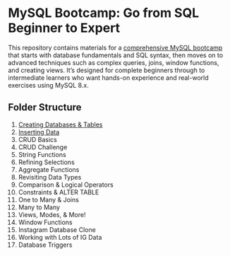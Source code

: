# MySQL Bootcamp: Go from SQL Beginner to Expert
This repository contains materials for a [comprehensive MySQL bootcamp](https://www.udemy.com/course/the-ultimate-mysql-bootcamp-go-from-sql-beginner-to-expert/?couponCode=ST18MT12125AUS) that starts with database fundamentals and SQL syntax, then moves on to advanced techniques such as complex queries, joins, window functions, and creating views. It’s designed for complete beginners through to intermediate learners who want hands-on experience and real-world exercises using MySQL 8.x.

## Folder Structure
1. [Creating Databases & Tables](https://github.com/ndomah/MySQL-Bootcamp-Go-from-SQL-Beginner-to-Expert/tree/main/1.%20Creating%20Databases%20%26%20Tables)
2. [Inserting Data](https://github.com/ndomah/MySQL-Bootcamp-Go-from-SQL-Beginner-to-Expert/tree/main/2.%20Inserting%20Data)
3. CRUD Basics
4. CRUD Challenge
5. String Functions
6. Refining Selections
7. Aggregate Functions
8. Revisiting Data Types
9. Comparison & Logical Operators
10. Constraints & ALTER TABLE
11. One to Many & Joins
12. Many to Many
13. Views, Modes, & More!
14. Window Functions
15. Instagram Database Clone
16. Working with Lots of IG Data
17. Database Triggers
